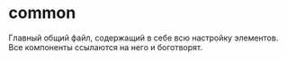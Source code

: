 # common

Главный общий файл, содержащий в себе всю настройку элементов. Все компоненты ссылаются на него и боготворят.
